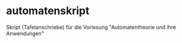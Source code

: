 # automatenskript
Skript (Tafelanschriebe) für die Vorlesung "Automatentheorie und ihre Anwendungen"
